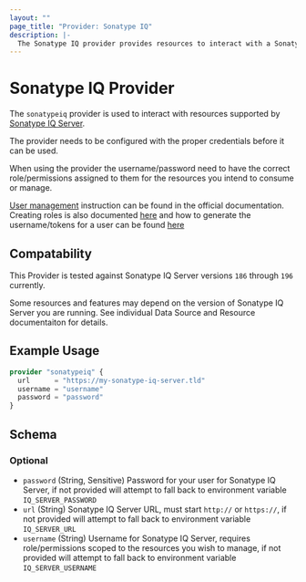 ```yaml
---
layout: ""
page_title: "Provider: Sonatype IQ"
description: |-
  The Sonatype IQ provider provides resources to interact with a Sonatype IQ installation that powers Sonatype Repository Firewall, Sonatype Lifecycle and Sonatype SBOM Manager.
---
```


# Sonatype IQ Provider

The `sonatypeiq` provider is used to interact with resources supported by [Sonatype IQ Server](https://help.sonatype.com/en/sonatype-iq-server.html). 

The provider needs to be configured with the proper credentials before it can be used.

When using the provider the username/password need to have the correct role/permissions assigned to them for the resources you intend to consume or manage.

[User management](https://help.sonatype.com/en/user-management.html) instruction can be found in the official
documentation. Creating roles is also documented [here](https://help.sonatype.com/en/role-management.html) and how to
generate the username/tokens for a user can be found [here](https://help.sonatype.com/en/iq-server-user-tokens.html)

## Compatability

This Provider is tested against Sonatype IQ Server versions `186` through `196` currently.
	
Some resources and features may depend on the version of Sonatype IQ Server you are running. See individual Data Source and Resource documentaiton for details.

## Example Usage

```terraform
provider "sonatypeiq" {
  url      = "https://my-sonatype-iq-server.tld"
  username = "username"
  password = "password"
}
```

<!-- schema generated by tfplugindocs -->
## Schema

### Optional

- `password` (String, Sensitive) Password for your user for Sonatype IQ Server, if not provided will attempt to fall back to environment variable `IQ_SERVER_PASSWORD`
- `url` (String) Sonatype IQ Server URL, must start `http://` or `https://`, if not provided will attempt to fall back to environment variable `IQ_SERVER_URL`
- `username` (String) Username for Sonatype IQ Server, requires role/permissions scoped to the resources you wish to manage, if not provided will attempt to fall back to environment variable `IQ_SERVER_USERNAME`

